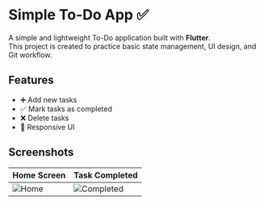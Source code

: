 # Simple To-Do App ✅

A simple and lightweight To-Do application built with **Flutter**.  
This project is created to practice basic state management, UI design, and Git workflow.

## Features
- ➕ Add new tasks  
- ✅ Mark tasks as completed  
- ❌ Delete tasks  
- 📱 Responsive UI  

## Screenshots

| Home Screen | Task Completed |
|-------------|----------------|
| ![Home](assets/screenshots/home.png) | ![Completed](assets/screenshots/completed.png) |
